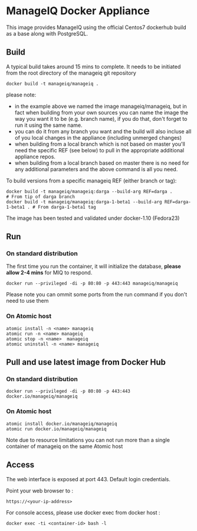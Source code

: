 # ManageIQ Docker Appliance

This image provides ManageIQ using the official Centos7 dockerhub build as a base along with PostgreSQL.

## Build

A typical build takes around 15 mins to complete.
It needs to be initiated from the root directory of the manageiq git repository

```
docker build -t manageiq/manageiq .
```
please note:
- in the example above we named the image manageiq/manageiq, but in fact when building from your own sources you can name the image the way you want it to be (e.g. branch name), if you do that, don't forget to run it using the same name.
- you can do it from any branch you want and the build will also incluse all of you local changes in the appliance (including unmerged changes)
- when building from a local branch which is not based on master you'll need the specific REF (see below) to pull in the appropriate additional appliance repos.
- when building from a local branch based on master there is no need for any additional parameters and the above command is all you need. 

To build versions from a specific manageiq REF (either branch or tag):

```
docker build -t manageiq/manageiq:darga --build-arg REF=darga .                 # From tip of darga branch
docker build -t manageiq/manageiq:darga-1-beta1 --build-arg REF=darga-1-beta1 . # From darga-1-beta1 tag
```


The image has been tested and validated under docker-1.10 (Fedora23)


## Run

### On standard distribution

The first time you run the container, it will initialize the database, **please allow 2-4 mins** for MIQ to respond.
```
docker run --privileged -di -p 80:80 -p 443:443 manageiq/manageiq
```
Please note you can ommit some ports from the run command if you don't need to use them


### On Atomic host

```
atomic install -n <name> manageiq
atomic run -n <name> manageiq
atomic stop -n <name>  manageiq
atomic uninstall -n <name> manageiq
```


## Pull and use latest image from Docker Hub

### On standard distribution
```
docker run --privileged -di -p 80:80 -p 443:443 docker.io/manageiq/manageiq
```

### On Atomic host

```
atomic install docker.io/manageiq/manageiq
atomic run docker.io/manageiq/manageiq
```
Note due to resource limitations you can not run more than a single container of manageiq on the same Atomic host

## Access
The web interface is exposed at port 443. Default login credentials.

Point your web browser to :

```
https://<your-ip-address>
```

For console access, please use docker exec from docker host :
```
docker exec -ti <container-id> bash -l
```
